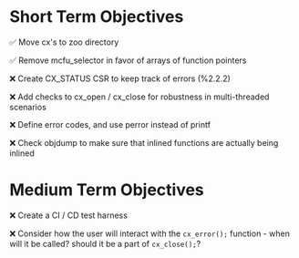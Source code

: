 # Short Term Objectives

:white_check_mark: Move cx's to zoo directory

:white_check_mark: Remove mcfu_selector in favor of arrays of function pointers

:x: Create CX_STATUS CSR to keep track of errors (%2.2.2)

:x: Add checks to cx_open / cx_close for robustness in multi-threaded scenarios

:x: Define error codes, and use perror instead of printf

:x: Check objdump to make sure that inlined functions are actually being inlined

# Medium Term Objectives

:x: Create a CI / CD test harness

:x: Consider how the user will interact with the `cx_error();` function - when will it be called? 
    should it be a part of `cx_close();`?